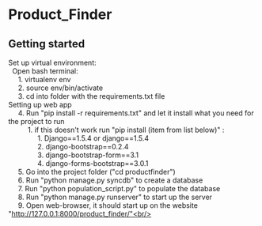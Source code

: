 Product_Finder
==============
Getting started
----
Set up virtual environment:<br/>
	&nbsp;&nbsp;Open bash terminal: <br/>
	&nbsp;&nbsp;&nbsp;&nbsp;	1. virtualenv env <br/>
	&nbsp;&nbsp;&nbsp;&nbsp;	2. source env/bin/activate <br/> 
	&nbsp;&nbsp;&nbsp;&nbsp;	3. cd into folder with the requirements.txt file <br/>
Setting up web app <br/>
	&nbsp;&nbsp;&nbsp;&nbsp;	4. Run "pip install -r requirements.txt" and let it install what you need for the project to run<br/>
	&nbsp;&nbsp;&nbsp;&nbsp;	&nbsp;&nbsp;&nbsp;&nbsp;	1. if this doesn't work run "pip install (item from list below)" : <br/>
	&nbsp;&nbsp;&nbsp;&nbsp;	&nbsp;&nbsp;&nbsp;&nbsp;&nbsp;&nbsp;&nbsp;&nbsp;&nbsp;		1. Django==1.5.4 or django==1.5.4 <br/>
	&nbsp;&nbsp;&nbsp;&nbsp;	&nbsp;&nbsp;&nbsp;&nbsp;&nbsp;&nbsp;&nbsp;&nbsp;&nbsp;		2. django-bootstrap==0.2.4 <br/>
	&nbsp;&nbsp;&nbsp;&nbsp;	&nbsp;&nbsp;&nbsp;&nbsp;&nbsp;&nbsp;&nbsp;&nbsp;&nbsp;		3. django-bootstrap-form==3.1 <br/>
	&nbsp;&nbsp;&nbsp;&nbsp;	&nbsp;&nbsp;&nbsp;&nbsp;&nbsp;&nbsp;&nbsp;&nbsp;&nbsp;		4. django-forms-bootstrap==3.0.1 <br/>
	&nbsp;&nbsp;&nbsp;&nbsp;	5. Go into the project folder ("cd productfinder") <br/>
	&nbsp;&nbsp;&nbsp;&nbsp;	6. Run "python manage.py syncdb" to create a database<br/>
	&nbsp;&nbsp;&nbsp;&nbsp;	7. Run "python population_script.py" to populate the database<br/>
	&nbsp;&nbsp;&nbsp;&nbsp;	8. Run "python manage.py runserver" to start up the server<br/>
	&nbsp;&nbsp;&nbsp;&nbsp;	9. Open web-browser, it should start up on the website "http://127.0.0.1:8000/product_finder/"<br/>
